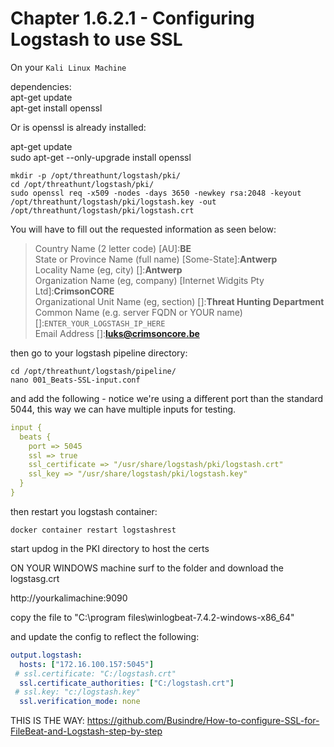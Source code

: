 #   Chapter 1.6.2.1 - Configuring Logstash to use SSL

On your `Kali Linux Machine`

dependencies:  
apt-get update  
apt-get install openssl  

Or is openssl is already installed:  

apt-get update  
sudo apt-get --only-upgrade install openssl  

```code
mkdir -p /opt/threathunt/logstash/pki/
cd /opt/threathunt/logstash/pki/
sudo openssl req -x509 -nodes -days 3650 -newkey rsa:2048 -keyout /opt/threathunt/logstash/pki/logstash.key -out /opt/threathunt/logstash/pki/logstash.crt
```
You will have to fill out the requested information as seen below:  

>Country Name (2 letter code) [AU]:**BE**  
State or Province Name (full name) [Some-State]:**Antwerp**  
Locality Name (eg, city) []:**Antwerp**  
Organization Name (eg, company) [Internet Widgits Pty Ltd]:**CrimsonCORE**  
Organizational Unit Name (eg, section) []:**Threat Hunting Department**  
Common Name (e.g. server FQDN or YOUR name) []:`ENTER_YOUR_LOGSTASH_IP_HERE`  
Email Address []:**luks@crimsoncore.be**  

then go to your logstash pipeline directory:

```code
cd /opt/threathunt/logstash/pipeline/
nano 001_Beats-SSL-input.conf
```

and add the following - notice we're using a different port than the standard 5044, this way we can have multiple inputs for testing.

```yaml
input {
  beats {
    port => 5045
    ssl => true
    ssl_certificate => "/usr/share/logstash/pki/logstash.crt"
    ssl_key => "/usr/share/logstash/pki/logstash.key"
  }
}
```
then restart you logstash container:
```code
docker container restart logstashrest
```

start updog in the PKI directory to host the certs  

ON YOUR WINDOWS machine
surf to the folder and download the logstasg.crt

http://yourkalimachine:9090

copy the file to "C:\program files\winlogbeat-7.4.2-windows-x86_64"

and update the config to reflect the following:

```yaml
output.logstash:
  hosts: ["172.16.100.157:5045"]
 # ssl.certificate: "C:/logstash.crt"
  ssl.certificate_authorities: ["C:/logstash.crt"]
 # ssl.key: "c:/logstash.key"
  ssl.verification_mode: none
```

THIS IS THE WAY: https://github.com/Busindre/How-to-configure-SSL-for-FileBeat-and-Logstash-step-by-step


